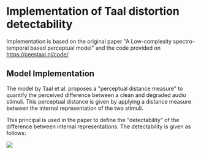 # Implementation of Taal distortion detectability
Implementation is based on the original paper "A Low-complexity spectro-temporal based perceptual model" and the code provided on https://ceestaal.nl/code/.

## Model Implementation
The model by Taal et al. proposes a "perceptual distance measure" to quantify the perceived difference between a clean and degraded audio stimuli. This perceptual distance is given by applying a distance measure between the internal representation of the two stimuli. 

This principal is used in the paper to define the "detectability" of the difference between internal representations. The detectability is given as follows:

<img src="https://render.githubusercontent.com/render/math?math=D(x,\varepsilon) = c_2 \sum_{i=1}^64 .">
